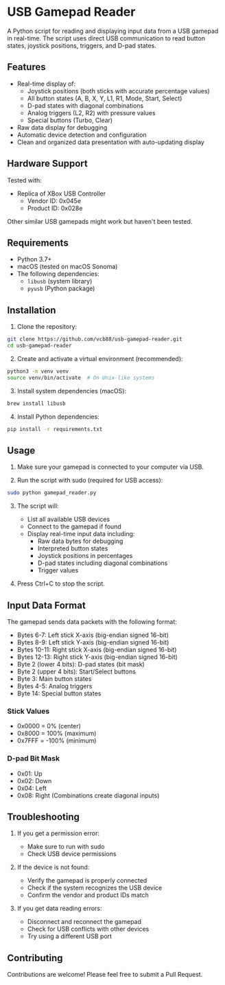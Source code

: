 # USB Gamepad Reader

A Python script for reading and displaying input data from a USB gamepad in real-time. The script uses direct USB communication to read button states, joystick positions, triggers, and D-pad states.

## Features

- Real-time display of:
  - Joystick positions (both sticks with accurate percentage values)
  - All button states (A, B, X, Y, L1, R1, Mode, Start, Select)
  - D-pad states with diagonal combinations
  - Analog triggers (L2, R2) with pressure values
  - Special buttons (Turbo, Clear)
- Raw data display for debugging
- Automatic device detection and configuration
- Clean and organized data presentation with auto-updating display

## Hardware Support

Tested with:
- Replica of XBox USB Controller
  - Vendor ID: 0x045e
  - Product ID: 0x028e

Other similar USB gamepads might work but haven't been tested.

## Requirements

- Python 3.7+
- macOS (tested on macOS Sonoma)
- The following dependencies:
  - `libusb` (system library)
  - `pyusb` (Python package)

## Installation

1. Clone the repository:
```bash
git clone https://github.com/vcb88/usb-gamepad-reader.git
cd usb-gamepad-reader
```

2. Create and activate a virtual environment (recommended):
```bash
python3 -m venv venv
source venv/bin/activate  # On Unix-like systems
```

3. Install system dependencies (macOS):
```bash
brew install libusb
```

4. Install Python dependencies:
```bash
pip install -r requirements.txt
```

## Usage

1. Make sure your gamepad is connected to your computer via USB.

2. Run the script with sudo (required for USB access):
```bash
sudo python gamepad_reader.py
```

3. The script will:
   - List all available USB devices
   - Connect to the gamepad if found
   - Display real-time input data including:
     - Raw data bytes for debugging
     - Interpreted button states
     - Joystick positions in percentages
     - D-pad states including diagonal combinations
     - Trigger values

4. Press Ctrl+C to stop the script.

## Input Data Format

The gamepad sends data packets with the following format:
- Bytes 6-7: Left stick X-axis (big-endian signed 16-bit)
- Bytes 8-9: Left stick Y-axis (big-endian signed 16-bit)
- Bytes 10-11: Right stick X-axis (big-endian signed 16-bit)
- Bytes 12-13: Right stick Y-axis (big-endian signed 16-bit)
- Byte 2 (lower 4 bits): D-pad states (bit mask)
- Byte 2 (upper 4 bits): Start/Select buttons
- Byte 3: Main button states
- Bytes 4-5: Analog triggers
- Byte 14: Special button states

### Stick Values
- 0x0000 = 0% (center)
- 0x8000 = 100% (maximum)
- 0x7FFF = -100% (minimum)

### D-pad Bit Mask
- 0x01: Up
- 0x02: Down
- 0x04: Left
- 0x08: Right
(Combinations create diagonal inputs)

## Troubleshooting

1. If you get a permission error:
   - Make sure to run with sudo
   - Check USB device permissions

2. If the device is not found:
   - Verify the gamepad is properly connected
   - Check if the system recognizes the USB device
   - Confirm the vendor and product IDs match

3. If you get data reading errors:
   - Disconnect and reconnect the gamepad
   - Check for USB conflicts with other devices
   - Try using a different USB port

## Contributing

Contributions are welcome! Please feel free to submit a Pull Request.

